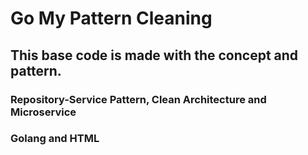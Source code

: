 # Go My Pattern Cleaning
## This base code is made with the concept and pattern. 
### Repository-Service Pattern, Clean Architecture and Microservice
### Golang and HTML
